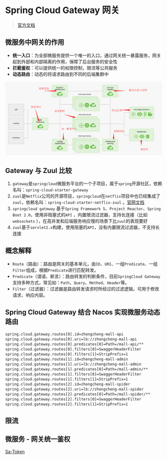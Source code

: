 # Spring Cloud Gateway 网关

> [官方文档](https://docs.spring.io/spring-cloud-gateway/docs/current/reference/html/#gateway-starter)

## 微服务中网关的作用

- **统一入口**：为全部微服务提供一个唯一的入口，通过网关统一暴露服务，网关起到外部和内部隔离的作用，保障了后台服务的安全性
- **拦截鉴权**：可以提供统一的权限控制，限流等公共服务
- **动态路由**：动态的将请求路由到不同的后端集群中

![springcloud](/img/springcloud.png)

## Gateway 与 Zuul 比较

1. `gateway`是`springcloud`微服务平台的一个子项目，属于`spring`开源社区，依赖名叫：`spring-cloud-starter-gateway`
2. `zuul`是`Netflix`公司的开源项目，`springcloud`在`netflix`项目中也已经集成了`zuul`，依赖名叫：`spring-cloud-starter-netflix-zuul`
   。[官网文档](https://github.com/Netflix/zuul)
3. `springcloud gateway` 基于`Spring Framework 5`、`Project Reactor`、`Spring Boot 2.0`，使用非阻塞式的`API`
   ，内置限流过滤器，支持长连接（比如`websockets`
   ），在高并发和后端服务响应慢的场景下比`zuul`的表现要好
4. `zuul`基于`servlet2.x`构建，使用阻塞的`API`，没有内置限流过滤器，不支持长连接

## 概念解释

- `Route`（路由）：路由是网关的基本单元，由`ID`、`URI`、一组`Predicate`、一组`Filter`组成，根据`Predicate`进行匹配转发。
- `Predicate`（谓语、断言）：路由转发的判断条件，目前`SpringCloud Gateway`支持多种方式，常见如：`Path`、`Query`、`Method`、`Header`等。
- `Filter`（过滤器）：过滤器是路由转发请求时所经过的过滤逻辑，可用于修改请求、响应内容。

## Spring Cloud Gateway 结合 Nacos 实现微服务动态路由

```properties
spring.cloud.gateway.routes[0].id=zhengcheng-mall-api
spring.cloud.gateway.routes[0].uri=lb://zhengcheng-mall-api
spring.cloud.gateway.routes[0].predicates[0]=Path=/mall-api/**
spring.cloud.gateway.routes[0].filters[0]=SwaggerHeaderFilter
spring.cloud.gateway.routes[0].filters[1]=StripPrefix=1
spring.cloud.gateway.routes[1].id=zhengcheng-mall-admin
spring.cloud.gateway.routes[1].uri=lb://zhengcheng-mall-admin
spring.cloud.gateway.routes[1].predicates[0]=Path=/mall-admin/**
spring.cloud.gateway.routes[1].filters[0]=SwaggerHeaderFilter
spring.cloud.gateway.routes[1].filters[1]=StripPrefix=1
spring.cloud.gateway.routes[2].id=zhengcheng-mall-spider
spring.cloud.gateway.routes[2].uri=lb://zhengcheng-mall-spider
spring.cloud.gateway.routes[2].predicates[0]=Path=/mall-spider/**
spring.cloud.gateway.routes[2].filters[0]=SwaggerHeaderFilter
spring.cloud.gateway.routes[2].filters[1]=StripPrefix=1
```

## 限流

## 微服务 - 网关统一鉴权

[Sa-Token](https://sa-token.dev33.cn/doc/index.html#/micro/gateway-auth)


